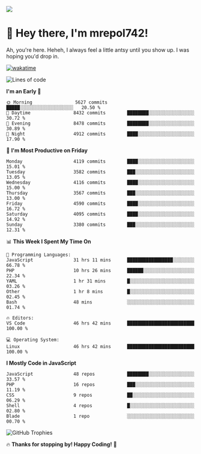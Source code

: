 ![](https://media.tenor.com/FUEC3dPyVhEAAAAM/welcome-back-minions.gif)

# 👋 Hey there, I'm mrepol742!
Ah, you're here. Heheh, 
I always feel a little antsy until you show up. I was hoping you'd drop in.

[![wakatime](https://wakatime.com/badge/user/8ad4afa2-1a56-40d1-a949-4663473915b6.svg)](https://wakatime.com/@mrepol742)

<!--START_SECTION:mrepol742-->
![Lines of code](https://img.shields.io/badge/From%20Hello%20World%20I%27ve%20Written-21.4%20million%20lines%20of%20code-blue)

**I'm an Early 🐤** 

```text
🌞 Morning                5627 commits        █████░░░░░░░░░░░░░░░░░░░░   20.50 % 
🌆 Daytime                8432 commits        ████████░░░░░░░░░░░░░░░░░   30.72 % 
🌃 Evening                8478 commits        ████████░░░░░░░░░░░░░░░░░   30.89 % 
🌙 Night                  4912 commits        ████░░░░░░░░░░░░░░░░░░░░░   17.90 % 
```
📅 **I'm Most Productive on Friday** 

```text
Monday                   4119 commits        ████░░░░░░░░░░░░░░░░░░░░░   15.01 % 
Tuesday                  3582 commits        ███░░░░░░░░░░░░░░░░░░░░░░   13.05 % 
Wednesday                4116 commits        ████░░░░░░░░░░░░░░░░░░░░░   15.00 % 
Thursday                 3567 commits        ███░░░░░░░░░░░░░░░░░░░░░░   13.00 % 
Friday                   4590 commits        ████░░░░░░░░░░░░░░░░░░░░░   16.72 % 
Saturday                 4095 commits        ████░░░░░░░░░░░░░░░░░░░░░   14.92 % 
Sunday                   3380 commits        ███░░░░░░░░░░░░░░░░░░░░░░   12.31 % 
```


📊 **This Week I Spent My Time On** 

```text
💬 Programming Languages: 
JavaScript               31 hrs 11 mins      █████████████████░░░░░░░░   66.78 % 
PHP                      10 hrs 26 mins      ██████░░░░░░░░░░░░░░░░░░░   22.34 % 
YAML                     1 hr 31 mins        █░░░░░░░░░░░░░░░░░░░░░░░░   03.26 % 
Other                    1 hr 8 mins         █░░░░░░░░░░░░░░░░░░░░░░░░   02.45 % 
Bash                     48 mins             ░░░░░░░░░░░░░░░░░░░░░░░░░   01.74 % 

🔥 Editors: 
VS Code                  46 hrs 42 mins      █████████████████████████   100.00 % 

💻 Operating System: 
Linux                    46 hrs 42 mins      █████████████████████████   100.00 % 
```

**I Mostly Code in JavaScript** 

```text
JavaScript               48 repos            ████████░░░░░░░░░░░░░░░░░   33.57 % 
PHP                      16 repos            ███░░░░░░░░░░░░░░░░░░░░░░   11.19 % 
CSS                      9 repos             ██░░░░░░░░░░░░░░░░░░░░░░░   06.29 % 
Shell                    4 repos             █░░░░░░░░░░░░░░░░░░░░░░░░   02.80 % 
Blade                    1 repo              ░░░░░░░░░░░░░░░░░░░░░░░░░   00.70 % 
```




<!--END_SECTION:mrepol742-->

![GitHub Trophies](https://github-profile-trophy.vercel.app/?username=mrepol742&theme=dracula)

🔥 **Thanks for stopping by! Happy Coding!** 🚀
